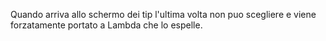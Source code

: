 Quando arriva allo schermo dei tip l'ultima volta non puo scegliere e viene forzatamente portato a Lambda che lo espelle.